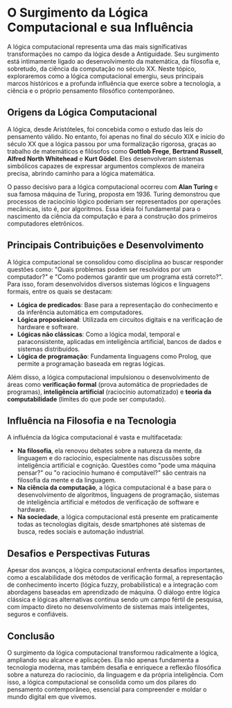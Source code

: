 # O Surgimento da Lógica Computacional e sua Influência

A lógica computacional representa uma das mais significativas transformações no campo da lógica desde a Antiguidade. Seu surgimento está intimamente ligado ao desenvolvimento da matemática, da filosofia e, sobretudo, da ciência da computação no século XX. Neste tópico, exploraremos como a lógica computacional emergiu, seus principais marcos históricos e a profunda influência que exerce sobre a tecnologia, a ciência e o próprio pensamento filosófico contemporâneo.

## Origens da Lógica Computacional

A lógica, desde Aristóteles, foi concebida como o estudo das leis do pensamento válido. No entanto, foi apenas no final do século XIX e início do século XX que a lógica passou por uma formalização rigorosa, graças ao trabalho de matemáticos e filósofos como **Gottlob Frege**, **Bertrand Russell**, **Alfred North Whitehead** e **Kurt Gödel**. Eles desenvolveram sistemas simbólicos capazes de expressar argumentos complexos de maneira precisa, abrindo caminho para a lógica matemática.

O passo decisivo para a lógica computacional ocorreu com **Alan Turing** e sua famosa máquina de Turing, proposta em 1936. Turing demonstrou que processos de raciocínio lógico poderiam ser representados por operações mecânicas, isto é, por algoritmos. Essa ideia foi fundamental para o nascimento da ciência da computação e para a construção dos primeiros computadores eletrônicos.

## Principais Contribuições e Desenvolvimento

A lógica computacional se consolidou como disciplina ao buscar responder questões como: "Quais problemas podem ser resolvidos por um computador?" e "Como podemos garantir que um programa está correto?". Para isso, foram desenvolvidos diversos sistemas lógicos e linguagens formais, entre os quais se destacam:

- **Lógica de predicados**: Base para a representação do conhecimento e da inferência automática em computadores.
- **Lógica proposicional**: Utilizada em circuitos digitais e na verificação de hardware e software.
- **Lógicas não clássicas**: Como a lógica modal, temporal e paraconsistente, aplicadas em inteligência artificial, bancos de dados e sistemas distribuídos.
- **Lógica de programação**: Fundamenta linguagens como Prolog, que permite a programação baseada em regras lógicas.

Além disso, a lógica computacional impulsionou o desenvolvimento de áreas como **verificação formal** (prova automática de propriedades de programas), **inteligência artificial** (raciocínio automatizado) e **teoria da computabilidade** (limites do que pode ser computado).

## Influência na Filosofia e na Tecnologia

A influência da lógica computacional é vasta e multifacetada:

- **Na filosofia**, ela renovou debates sobre a natureza da mente, da linguagem e do raciocínio, especialmente nas discussões sobre inteligência artificial e cognição. Questões como "pode uma máquina pensar?" ou "o raciocínio humano é computável?" são centrais na filosofia da mente e da linguagem.
- **Na ciência da computação**, a lógica computacional é a base para o desenvolvimento de algoritmos, linguagens de programação, sistemas de inteligência artificial e métodos de verificação de software e hardware.
- **Na sociedade**, a lógica computacional está presente em praticamente todas as tecnologias digitais, desde smartphones até sistemas de busca, redes sociais e automação industrial.

## Desafios e Perspectivas Futuras

Apesar dos avanços, a lógica computacional enfrenta desafios importantes, como a escalabilidade dos métodos de verificação formal, a representação de conhecimento incerto (lógica fuzzy, probabilística) e a integração com abordagens baseadas em aprendizado de máquina. O diálogo entre lógica clássica e lógicas alternativas continua sendo um campo fértil de pesquisa, com impacto direto no desenvolvimento de sistemas mais inteligentes, seguros e confiáveis.

## Conclusão

O surgimento da lógica computacional transformou radicalmente a lógica, ampliando seu alcance e aplicações. Ela não apenas fundamenta a tecnologia moderna, mas também desafia e enriquece a reflexão filosófica sobre a natureza do raciocínio, da linguagem e da própria inteligência. Com isso, a lógica computacional se consolida como um dos pilares do pensamento contemporâneo, essencial para compreender e moldar o mundo digital em que vivemos.